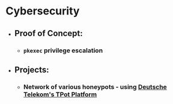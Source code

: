 # Cybersecurity


- ## Proof of Concept: 

  - ### `pkexec` privilege escalation

- ## Projects:

  - ### Network of various honeypots - using [Deutsche Telekom's TPot Platform ](https://github.com/telekom-security/tpotce)

